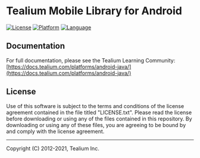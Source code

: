 # Tealium Mobile Library for Android

[![License](https://img.shields.io/badge/license-Proprietary-blue.svg?style=flat
            )](https://github.com/Tealium/tealium-java/blob/master/LICENSE.txt)
[![Platform](https://img.shields.io/badge/Platform-Android-lightgrey.svg?style=flat
             )](https://developer.android.com/guide/index.html)
[![Language](https://img.shields.io/badge/Language-Java-orange.svg?style=flat
             )](https://developer.android.com/reference/packages.html) 

## Documentation
For full documentation, please see the Tealium Learning Community:
[https://docs.tealium.com/platforms/android-java/](https://docs.tealium.com/platforms/android-java/)       

## License
Use of this software is subject to the terms and conditions of the license agreement contained in the file titled "LICENSE.txt".  Please read the license before downloading or using any of the files contained in this repository. By downloading or using any of these files, you are agreeing to be bound by and comply with the license agreement.

 
---
Copyright (C) 2012-2021, Tealium Inc.